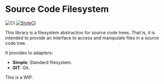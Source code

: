 Source Code Filesystem
======================

![CI](https://github.com/phpactor/source-code-filesystem/workflows/CI/badge.svg)
[![StyleCI](https://styleci.io/repos/<repo-id>/shield)](https://styleci.io/repos/<repo-id>)

This library is a filesystem abstraction for source code trees. That is, it is
intended to provide an interface to access and manipulate files in a source
code tree.

It provides to adapters:

- **Simple**: Standard filesystem.
- **GIT**: Git.

This is a WIP.
